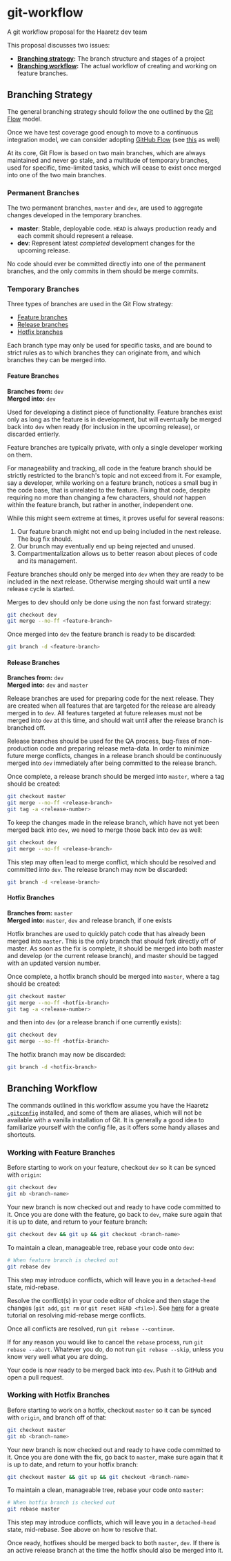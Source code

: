 # git-workflow
A git workflow proposal for the Haaretz dev team

This proposal discusses two issues:  
- **[Branching strategy](#branching-strategy):** The branch structure and stages of a project
- **[Branching workflow](#branching-workflow):** The actual workflow of creating and working on feature branches.

## Branching Strategy
The general branching strategy should follow the one outlined by the 
[Git Flow](http://nvie.com/posts/a-successful-git-branching-model/) model. 

Once we have test coverage good enough to move to a continuous integration model, 
we can consider adopting [GitHub Flow](http://scottchacon.com/2011/08/31/github-flow.html)
(see [this](https://guides.github.com/introduction/flow/) as well)

At its core, Git Flow is based on two main branches, which are always maintained and never go stale, and a multitude of temporary branches, used for specific, time-limited tasks, which will cease to exist once merged into one of the two main branches.

### Permanent Branches
The two permanent branches, `master` and `dev`, are used to aggregate changes developed in the temporary branches.

 - **master**: Stable, deployable code. `HEAD` is always production ready
    and each commit should represent a release.
 - **dev**: Represent latest _completed_ development changes for the upcoming release.
 
No code should ever be committed directly into one of the permanent branches, and the only commits 
in them should be merge commits.
 
### Temporary Branches
Three types of branches are used in the Git Flow strategy:
- [Feature branches](#feature-branches)
- [Release branches](#release-branches)
- [Hotfix branches](#hotfix-branches)

Each branch type may only be used for specific tasks, and are bound to strict rules as to which branches they can 
originate from, and which branches they can be merged into.

#### Feature Branches
**Branches from:** `dev`  
**Merged into:** `dev`

Used for developing a distinct piece of functionality. Feature branches exist only as long as the feature is in 
development, but will eventually be merged back into `dev` when ready (for inclusion in the upcoming release), 
or discarded entierly.

Feature branches are typically private, with only a single developer working on them.

For manageability and tracking, all code in the feature branch should be strictly restricted to the branch's 
topic and not exceed from it. For example, say a developer, while working on a feature branch, notices a small bug in the code base, that is unrelated to the feature. Fixing that code, despite requiring no more than changing a few characters, should _not_ happen within the feature branch, but rather in another, independent one. 

While this might seem extreme at times, it proves useful for several reasons:
1. Our feature branch might not end up being included in the next release. The bug fix should.
2. Our brunch may eventually end up being rejected and unused.
3. Compartmentalization allows us to better reason about pieces of code and its management.

Feature branches should only be merged into `dev` when they are ready to be included in the next release. Otherwise merging should wait until a new release cycle is started.

Merges to dev should only be done using the non fast forward strategy:
```sh
git checkout dev
git merge --no-ff <feature-branch>
```

Once merged into `dev` the feature branch is ready to be discarded:
```sh
git branch -d <feature-branch>
```

#### Release Branches
**Branches from:** `dev`  
**Merged into:** `dev` and `master`

Release branches are used for preparing code for the next release. They are created when all features that are targeted for the release are already merged in to `dev`. All features targeted at future releases must not be merged into `dev` at this time, and should wait until after the release branch is branched off.

Release branches should be used for the QA process, bug-fixes of non-production code and preparing release meta-data. In order to minimize future merge conflicts, changes in a release branch should be continuously merged into `dev` immediately after being committed to the release branch.

Once complete, a release branch should be merged into `master`, where a tag should be created:
```sh
git checkout master
git merge --no-ff <release-branch>
git tag -a <release-number>
```

To keep the changes made in the release branch, which have not yet been merged back into `dev`, we need to merge 
those back into `dev` as well: 
```sh
git checkout dev
git merge --no-ff <release-branch>
```

This step may often lead to merge conflict, which should be resolved and committed into `dev`. The release branch may 
now be discarded:
```sh
git branch -d <release-branch>
```

#### Hotfix Branches
**Branches from:** `master`  
**Merged into:** `master`, `dev` and release branch, if one exists

Hotfix branches are used to quickly patch code that has already been merged into `master`. This is the only branch that should fork directly off of master. As soon as the fix is complete, it should be merged into both master and develop (or the current release branch), and master should be tagged with an updated version number.

Once complete, a hotfix branch should be merged into `master`, where a tag should be created:
```sh
git checkout master
git merge --no-ff <hotfix-branch>
git tag -a <release-number>
```

and then into `dev` (or a release branch if one currently exists):
```sh
git checkout dev
git merge --no-ff <hotfix-branch>
```

The hotfix branch may now be discarded:
```sh
git branch -d <hotfix-branch>
```


## Branching Workflow
The commands outlined in this workflow assume you have the Haaretz 
[`.gitconfig`](https://github.com/Haaretz/htz-dotfiles/blob/master/.gitconfig) 
installed, and some of them are aliases, which will not be available with a 
vanilla installation of Git. It is generally a good idea to familiarize 
yourself with the config file, as it offers some handy aliases and shortcuts.

### Working with Feature Branches
Before starting to work on your feature, checkout `dev` so it can be synced with `origin`:
```sh
git checkout dev
git nb <branch-name>
```

Your new branch is now checked out and ready to have code committed to it. Once you are done with the feature, 
go back to `dev`, make sure again that it is up to date, and return to your feature branch:
```sh
git checkout dev && git up && git checkout <branch-name>
```

To maintain a clean, manageable tree, rebase your code onto `dev`:
```sh
# When feature branch is checked out
git rebase dev
```

This step may introduce conflicts, which will leave you in a `detached-head` state, mid-rebase.

Resolve the conflict(s) in your code editor of choice and then stage the changes (`git add`, `git rm` or `git reset HEAD <file>`).
See [here](http://gitforteams.com/resources/rebasing.html) for a greate tutorial on resolving mid-rebase merge conflicts.

Once all conflicts are resolved, run `git rebase --continue`.

If for any reason you would like to cancel the `rebase` process, run `git rebase --abort`. Whatever you do, do not run `git rebase --skip`, unless you know very well what you are doing.

Your code is now ready to be merged back into `dev`. Push it to GitHub and open a pull request.

### Working with Hotfix Branches
Before starting to work on a hotfix, checkout `master` so it can be synced with `origin`, and branch off of that:
```sh
git checkout master
git nb <branch-name>
```

Your new branch is now checked out and ready to have code committed to it. Once you are done with the fix, 
go back to `master`, make sure again that it is up to date, and return to your hotfix branch:
```sh
git checkout master && git up && git checkout <branch-name>
```

To maintain a clean, manageable tree, rebase your code onto `master`:
```sh
# When hotfix branch is checked out
git rebase master
```

This step may introduce conflicts, which will leave you in a `detached-head` state, mid-rebase. See above on how to resolve that.

Once ready, hotfixes should be merged back to both `master`, `dev`. If there is an active release branch at the time the hotfix should also be merged into it.
